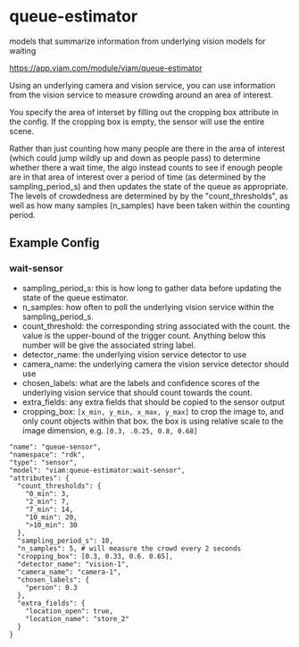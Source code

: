 # queue-estimator
models that summarize information from underlying vision models for waiting

https://app.viam.com/module/viam/queue-estimator

Using an underlying camera and vision service, you can use information from the vision service to measure crowding around an area of interest.

You specify the area of interset by filling out the cropping box attribute in the config. If the cropping box is empty, the sensor will use the entire scene.

Rather than just counting how many people are there in the area of interest (which could jump wildly up and down as people pass) to determine whether there a wait time, the algo instead counts to see if enough people are in that area of interest over a period of time (as determined by the sampling_period_s) and then updates the state of the queue as appropriate. The levels of crowdedness are determined by by the "count_thresholds", as well as how many samples (n_samples) have been taken within the counting period.

## Example Config

### wait-sensor
- sampling_period_s: this is how long to gather data before updating the state of the queue estimator.
- n_samples: how often to poll the underlying vision service within the sampling_period_s. 
- count_threshold: the corresponding string associated with the count. the value is the upper-bound of the trigger count. Anything below this number will be give the associated string label.
- detector_name: the underlying vision service detector to use
- camera_name: the underlying camera the vision service detector should use
- chosen_labels: what are the labels  and confidence scores of the underlying vision service that should count towards the count.
- extra_fields: any extra fields that should be copied to the sensor output
- cropping_box: `[x_min, y_min, x_max, y_max]` to crop the image to, and only count objects within that box. the box is using relative scale to the image dimension, e.g. `[0.3, .0.25, 0.8, 0.68]`
```
"name": "queue-sensor",
"namespace": "rdk",
"type": "sensor",
"model": "viam:queue-estimator:wait-sensor",
"attributes": {
  "count_thresholds": {
    "0_min": 3,
    "2_min": 7,
    "7_min": 14,
    "10_min": 20,
    ">10_min": 30
  },
  "sampling_period_s": 10,
  "n_samples": 5, # will measure the crowd every 2 seconds
  "cropping_box": [0.3, 0.33, 0.6. 0.65],
  "detector_name": "vision-1",
  "camera_name": "camera-1",
  "chosen_labels": {
    "person": 0.3
  },
  "extra_fields": {
    "location_open": true,
    "location_name": "store_2"
  }
}
```
